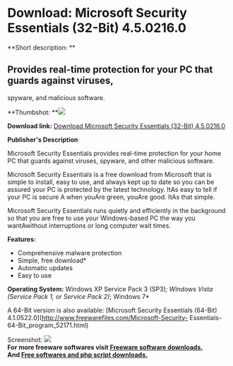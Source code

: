 # Download: Microsoft Security Essentials (32-Bit) 4.5.0216.0

**Short description: **

## Provides real-time protection for your PC that guards against viruses,
spyware, and malicious software.

  
**Thumbshot: **![](http://www.freewarefiles.com/screenshot/mssecurityesstls_md.jpg)   
  
**Download link:** [Download Microsoft Security Essentials (32-Bit) 4.5.0216.0](http://freesoftwares.boysofts.com/Microsoft-Security-Essentials_program_52172.html)  
  

**Publisher's Description**  
  

Microsoft Security Essentials provides real-time protection for your home PC
that guards against viruses, spyware, and other malicious software.

Microsoft Security Essentials is a free download from Microsoft that is simple
to install, easy to use, and always kept up to date so you can be assured your
PC is protected by the latest technology. ItAs easy to tell if your PC is
secure A when youAre green, youAre good. ItAs that simple.

Microsoft Security Essentials runs quietly and efficiently in the background
so that you are free to use your Windows-based PC the way you wantAwithout
interruptions or long computer wait times.

**Features:**

  * Comprehensive malware protection 
  * Simple, free download* 
  * Automatic updates 
  * Easy to use 

**Operating System:** Windows XP Service Pack 3 (SP3)*; Windows Vista (Service Pack 1, or Service Pack 2)*; Windows 7*

A 64-Bit version is also available: [Microsoft Security Essentials (64-Bit)
4.1.0522.0](http://www.freewarefiles.com/Microsoft-Security-
Essentials-64-Bit_program_52171.html)

  
  
Screenshot: ![](http://www.freewarefiles.com/screenshot/mssecurityesstls.jpg)  
**For more freeware softwares visit [Freeware software downloads.](http://freesoftwares.boysofts.com/)**   
**And [Free softwares and php script downloads.](http://www.boysofts.com/)**

